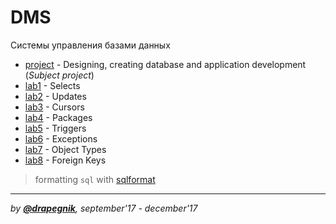 # DMS

Системы управления базами данных

- [project](https://github.com/Drapegnik/bsu/tree/master/dms/project) - Designing, creating database and application development (_Subject project_)
- [lab1](https://github.com/Drapegnik/bsu/tree/master/dms/lab1) - Selects
- [lab2](https://github.com/Drapegnik/bsu/tree/master/dms/lab2) - Updates
- [lab3](https://github.com/Drapegnik/bsu/tree/master/dms/lab3) - Cursors
- [lab4](https://github.com/Drapegnik/bsu/tree/master/dms/lab4) - Packages
- [lab5](https://github.com/Drapegnik/bsu/tree/master/dms/lab5) - Triggers
- [lab6](https://github.com/Drapegnik/bsu/tree/master/dms/lab6) - Exceptions
- [lab7](https://github.com/Drapegnik/bsu/tree/master/dms/lab7) - Object Types
- [lab8](https://github.com/Drapegnik/bsu/tree/master/dms/lab8) - Foreign Keys

> formatting `sql` with [sqlformat](https://sqlformat.org)

---

_by [**@drapegnik**](https://github.com/Drapegnik), september'17 - december'17_
